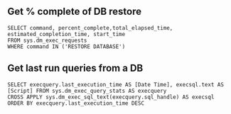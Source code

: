 ## Get % complete of DB restore
```
SELECT command, percent_complete,total_elapsed_time, estimated_completion_time, start_time
FROM sys.dm_exec_requests
WHERE command IN ('RESTORE DATABASE')
```

## Get last run queries from a DB
```
SELECT execquery.last_execution_time AS [Date Time], execsql.text AS [Script] FROM sys.dm_exec_query_stats AS execquery
CROSS APPLY sys.dm_exec_sql_text(execquery.sql_handle) AS execsql
ORDER BY execquery.last_execution_time DESC
```

